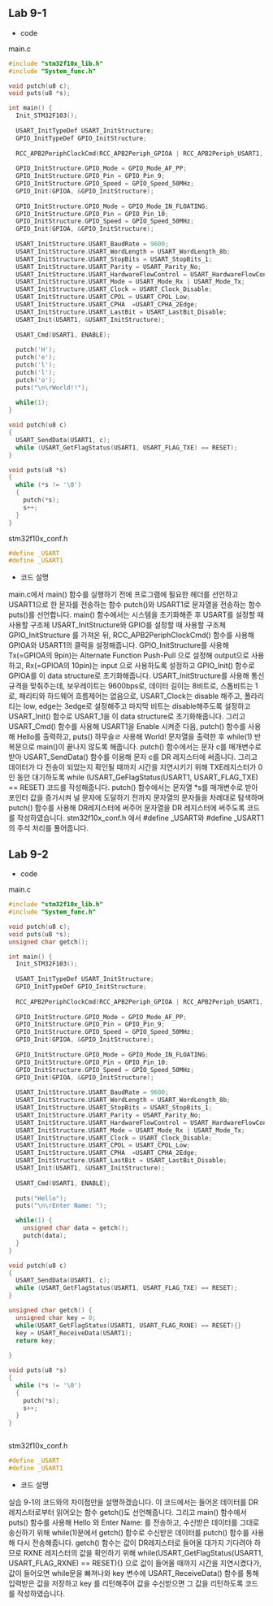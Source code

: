 ## Lab 9-1

* code

main.c
``` C
#include "stm32f10x_lib.h"
#include "System_func.h"

void putch(u8 c);
void puts(u8 *s);

int main() {
  Init_STM32F103();
  
  USART_InitTypeDef USART_InitStructure;
  GPIO_InitTypeDef GPIO_InitStructure;
  
  RCC_APB2PeriphClockCmd(RCC_APB2Periph_GPIOA | RCC_APB2Periph_USART1, ENABLE);
  
  GPIO_InitStructure.GPIO_Mode = GPIO_Mode_AF_PP; 
  GPIO_InitStructure.GPIO_Pin = GPIO_Pin_9;
  GPIO_InitStructure.GPIO_Speed = GPIO_Speed_50MHz;
  GPIO_Init(GPIOA, &GPIO_InitStructure);
  
  GPIO_InitStructure.GPIO_Mode = GPIO_Mode_IN_FLOATING; 
  GPIO_InitStructure.GPIO_Pin = GPIO_Pin_10;
  GPIO_InitStructure.GPIO_Speed = GPIO_Speed_50MHz;
  GPIO_Init(GPIOA, &GPIO_InitStructure);
  
  USART_InitStructure.USART_BaudRate = 9600;
  USART_InitStructure.USART_WordLength = USART_WordLength_8b;
  USART_InitStructure.USART_StopBits = USART_StopBits_1; 
  USART_InitStructure.USART_Parity = USART_Parity_No; 
  USART_InitStructure.USART_HardwareFlowControl = USART_HardwareFlowControl_None; 
  USART_InitStructure.USART_Mode = USART_Mode_Rx | USART_Mode_Tx;
  USART_InitStructure.USART_Clock = USART_Clock_Disable;
  USART_InitStructure.USART_CPOL = USART_CPOL_Low; 
  USART_InitStructure.USART_CPHA  =USART_CPHA_2Edge; 
  USART_InitStructure.USART_LastBit = USART_LastBit_Disable; 
  USART_Init(USART1, &USART_InitStructure); 
  
  USART_Cmd(USART1, ENABLE); 
  
  putch('H');
  putch('e');
  putch('l');
  putch('l');
  putch('o');
  puts("\n\rWorld!!");
  
  while(1);
}

void putch(u8 c)
{
  USART_SendData(USART1, c);
  while (USART_GetFlagStatus(USART1, USART_FLAG_TXE) == RESET); 
}

void puts(u8 *s) 
{
  while (*s != '\0')
  {
    putch(*s);
    s++;
  }
}

```
stm32f10x_conf.h 
``` C
#define _USART
#define _USART1

```
* 코드 설명

main.c에서 main() 함수를 실행하기 전에 프로그램에 필요한 헤더를 선언하고 USART1으로 한 문자를 전송하는 함수 putch()와 USART1로 문자열을 전송하는 함수 puts()를 선언합니다. 
main() 함수에서는 시스템을 초기화해준 후 USART를 설정할 때 사용할 구조체 USART_InitStructure와 GPIO를 설정할 때 사용할 구조체 GPIO_InitStructure 를 가져온 뒤, RCC_APB2PeriphClockCmd() 함수를 사용해 GPIOA와 USART1의 클럭을 설정해줍니다.
GPIO_InitStructure를 사용해 Tx(=GPIOA의 9pin)는 Alternate Function Push-Pull 으로 설정해 output으로 사용하고, Rx(=GPIOA의 10pin)는 input 으로 사용하도록 설정하고 GPIO_Init() 함수로 GPIOA를 이 data structure로 초기화해줍니다.
USART_InitStructure를 사용해 통신 규격을 맞춰주는데, 보우레이트는 9600bps로, 데이터 길이는 8비트로, 스톱비트는 1로, 패리티와 하드웨어 흐름제어는 없음으로, USART_Clock는 disable 해주고, 폴라리티는 low, edge는 3edge로 설정해주고 마지막 비트는 disable해주도록 설정하고 USART_Init() 함수로 USART_1을 이 data structure로 초기화해줍니다.
그리고 USART_Cmd() 함수를 사용해 USART1을 Enable 시켜준 다음, putch() 함수를 사용해 Hello를 출력하고, puts() 하무슬ㄹ 사용해 World! 문자열을 출력한 후 while(1) 반복문으로 main()이 끝나지 않도록 해줍니다.
putch() 함수에서는 문자 c를 매개변수로 받아 USART_SendData() 함수를 이용해 문자 c를  DR 레지스터에 써줍니다. 그리고 데이터가 다 전송이 되었는지 확인될 때까지 시간을 지연시키기 위해 TXE레지스터가 0인 동안 대기하도록 while (USART_GeFlagStatus(USART1, USART_FLAG_TXE) == RESET) 코드를 작성해줍니다.
putch() 함수에서는 문자열 *s를 매개변수로 받아 포인터 값을 증가시켜 널 문자에 도달하기 전까지 문자열의 문자들을 차례대로 탐색하며 putch() 함수를 사용해 DR레지스터에 써주어 문자열을 DR 레지스터에 써주도록 코드를 작성하였습니다.
stm32f10x_conf.h 에서  #define _USART와 #define _USART1 의 주석 처리를 풀어줍니다.


## Lab 9-2

* code

main.c
``` C
#include "stm32f10x_lib.h"
#include "System_func.h"

void putch(u8 c);
void puts(u8 *s);
unsigned char getch();

int main() {
  Init_STM32F103();
  
  USART_InitTypeDef USART_InitStructure;
  GPIO_InitTypeDef GPIO_InitStructure;
  
  RCC_APB2PeriphClockCmd(RCC_APB2Periph_GPIOA | RCC_APB2Periph_USART1, ENABLE);
  
  GPIO_InitStructure.GPIO_Mode = GPIO_Mode_AF_PP; 
  GPIO_InitStructure.GPIO_Pin = GPIO_Pin_9;
  GPIO_InitStructure.GPIO_Speed = GPIO_Speed_50MHz;
  GPIO_Init(GPIOA, &GPIO_InitStructure);
  
  GPIO_InitStructure.GPIO_Mode = GPIO_Mode_IN_FLOATING; 
  GPIO_InitStructure.GPIO_Pin = GPIO_Pin_10;
  GPIO_InitStructure.GPIO_Speed = GPIO_Speed_50MHz;
  GPIO_Init(GPIOA, &GPIO_InitStructure);
  
  USART_InitStructure.USART_BaudRate = 9600;
  USART_InitStructure.USART_WordLength = USART_WordLength_8b;
  USART_InitStructure.USART_StopBits = USART_StopBits_1;  
  USART_InitStructure.USART_Parity = USART_Parity_No; 
  USART_InitStructure.USART_HardwareFlowControl = USART_HardwareFlowControl_None; 
  USART_InitStructure.USART_Mode = USART_Mode_Rx | USART_Mode_Tx;
  USART_InitStructure.USART_Clock = USART_Clock_Disable;
  USART_InitStructure.USART_CPOL = USART_CPOL_Low; 
  USART_InitStructure.USART_CPHA  =USART_CPHA_2Edge; 
  USART_InitStructure.USART_LastBit = USART_LastBit_Disable; 
  USART_Init(USART1, &USART_InitStructure); 
  
  USART_Cmd(USART1, ENABLE); 
  
  puts("Hello");
  puts("\n\rEnter Name: ");

  while(1) {
    unsigned char data = getch();
    putch(data);
  }
}

void putch(u8 c)
{
  USART_SendData(USART1, c);
  while (USART_GetFlagStatus(USART1, USART_FLAG_TXE) == RESET); 
}

unsigned char getch() {
  unsigned char key = 0;
  while(USART_GetFlagStatus(USART1, USART_FLAG_RXNE) == RESET){} 
  key = USART_ReceiveData(USART1); 
  return key;
                            
}

void puts(u8 *s) 
{
  while (*s != '\0')
  {
    putch(*s);
    s++;
  }
}



```
stm32f10x_conf.h 
``` C
#define _USART
#define _USART1

```

* 코드 설명

실습 9-1의 코드와의 차이점만을 설명하겠습니다.
이 코드에서는 들어온 데이터를 DR레지스터로부터 읽어오는 함수 getch()도 선언해줍니다.
그리고 main() 함수에서 puts() 함수를 사용해 Hello 와 Enter Name: 를 전송하고, 수신받은 데이터를 그대로 송신하기 위해 while(1)문에서 getch() 함수로 수신받은 데이터를 putch() 함수를 사용해 다시 전송해줍니다.
getch() 함수는 값이 DR레지스터로 들어올 대가지 기다려야 하므로 RXNE 레지스터의 값을 확인하기 위해 while(USART_GetFlagStatus(USART1, USART_FLAG_RXNE) == RESET){} 으로 값이 들어올 때까지 시간을 지연시켰다가, 값이 들어오면 while문을 빠져나와 key 변수에 USART_ReceiveData() 함수를 통해 입력받은 값을 저장하고 key 를 리턴해주어 값을 수신받으면 그 값을 리턴하도록 코드를 작성하였습니다.

